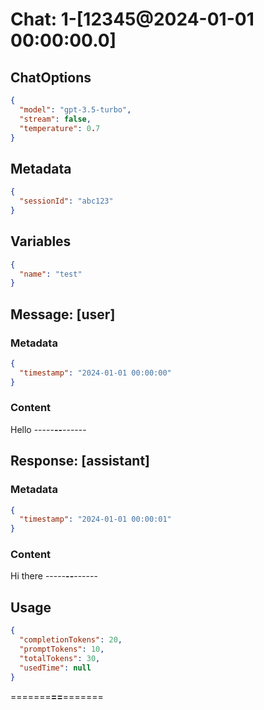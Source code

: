# Chat: 1-[12345@2024-01-01 00:00:00.0]

## ChatOptions

```json
{
  "model": "gpt-3.5-turbo",
  "stream": false,
  "temperature": 0.7
}
```

## Metadata

```json
{
  "sessionId": "abc123"
}
```

## Variables

```json
{
  "name": "test"
}
```

## ****Message****: [user]

### Metadata

```json
{
  "timestamp": "2024-01-01 00:00:00"
}
```



### Content
Hello
-----**--**------

## ****Response****: [assistant]

### Metadata

```json
{
  "timestamp": "2024-01-01 00:00:01"
}
```



### Content
Hi there
-----**--**------

## Usage

```json
{
  "completionTokens": 20,
  "promptTokens": 10,
  "totalTokens": 30,
  "usedTime": null
}
```

=======**==**=======
